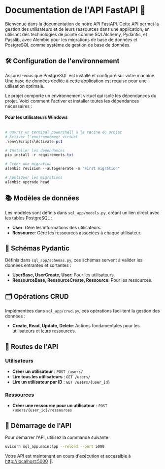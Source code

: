 # Documentation de l'API FastAPI 🚀

Bienvenue dans la documentation de notre API FastAPI. Cette API permet la gestion des utilisateurs et de leurs ressources dans une application, en utilisant des technologies de pointe comme SQLAlchemy, Pydantic, et Passlib, avec Alembic pour les migrations de base de données et PostgreSQL comme système de gestion de base de données.

## 🛠 Configuration de l'environnement

Assurez-vous que PostgreSQL est installé et configuré sur votre machine. Une base de données dédiée à cette application est requise pour une utilisation optimale.

Le projet comporte un environnement virtuel qui isole les dépendances du projet. Voici comment l'activer et installer toutes les dépendances nécessaires :

#### Pour les utilisateurs Windows

```powershell

# Ouvrir un terminal powershell à la racine du projet
# Activer l'environnement virtuel
.\env\Scripts\Activate.ps1

# Installer les dépendances
pip install -r requirements.txt

# Créer une migration
alembic revision --autogenerate -m "First migration"

# Appliquer les migrations
alembic upgrade head

```

## 📚 Modèles de données

Les modèles sont définis dans `sql_app/models.py`, créant un lien direct avec les tables PostgreSQL :

- **User**: Gère les informations des utilisateurs.
- **Ressource**: Gère les ressources associées à chaque utilisateur.

## 📝 Schémas Pydantic

Définis dans `sql_app/schemas.py`, ces schémas servent à valider les données entrantes et sortantes :

- **UserBase, UserCreate, User**: Pour les utilisateurs.
- **RessourceBase, RessourceCreate, Ressource**: Pour les ressources.

## 🗂 Opérations CRUD

Implémentées dans `sql_app/crud.py`, ces opérations facilitent la gestion des données :

- **Create, Read, Update, Delete**: Actions fondamentales pour les utilisateurs et leurs ressources.

## 🚦 Routes de l'API

### Utilisateurs

- **Créer un utilisateur** : `POST /users/`
- **Lire tous les utilisateurs** : `GET /users/`
- **Lire un utilisateur par ID** : `GET /users/{user_id}`

### Ressources

- **Créer une ressource pour un utilisateur** : `POST /users/{user_id}/ressources`

## 🏁 Démarrage de l'API


Pour démarrer l'API, utilisez la commande suivante :

```bash
uvicorn sql_app.main:app --reload --port 5000
```

Votre API est maintenant en cours d'exécution et accessible à [http://localhost:5000](http://localhost:5000) 🎉.

